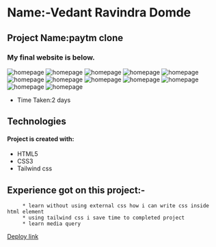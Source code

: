 # Name:-Vedant Ravindra Domde

## Project Name:paytm clone

### My final website is below.

![homepage](images/bills/Screenshot(53).png)
![homepage](images/bills/Screenshot(54).png)
![homepage](images/bills/Screenshot(55).png)
![homepage](images/bills/Screenshot(56).png)
![homepage](images/bills/Screenshot(57).png)
![homepage](images/bills/Screenshot(58).png)
![homepage](images/bills/Screenshot(59).png)
![homepage](images/bills/Screenshot(60).png)
![homepage](images/bills/Screenshot(61).png)
![homepage](images/bills/Screenshot(62).png)
![homepage](images/bills/Screenshot(63).png)
![homepage](images/bills/Screenshot(64).png)

- Time Taken:2 days

## Technologies
#### Project is created with:
* HTML5
* CSS3
* Tailwind css


## Experience got on this project:-
         * learn without using external css how i can write css inside html element
         * using tailwind css i save time to completed project
         * learn media query


  [Deploy link](https://vedantdomde.github.io/Paytm-Clone/) 